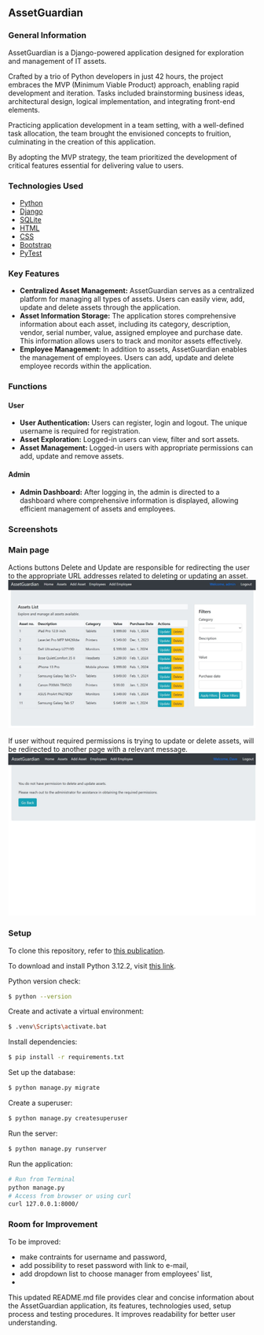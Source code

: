 ## AssetGuardian

### General Information
AssetGuardian is a Django-powered application designed for exploration and management of IT assets.

Crafted by a trio of Python developers in just 42 hours, the project embraces the MVP (Minimum Viable Product) approach, enabling rapid development and iteration. Tasks included brainstorming business ideas, architectural design, logical implementation, and integrating front-end elements.

Practicing application development in a team setting, with a well-defined task allocation, the team brought the envisioned concepts to fruition, culminating in the creation of this application.

By adopting the MVP strategy, the team prioritized the development of critical features essential for delivering value to users.

### Technologies Used
- [Python](https://www.python.org/)
- [Django](https://www.djangoproject.com/)
- [SQLite](https://www.sqlite.org/)
- [HTML](https://en.wikipedia.org/wiki/HTML)
- [CSS](https://en.wikipedia.org/wiki/CSS)
- [Bootstrap](https://getbootstrap.com/)
- [PyTest](https://pypi.org/project/pytest/)

### Key Features
- **Centralized Asset Management:** AssetGuardian serves as a centralized platform for managing all types of assets. Users can easily view, add, update and delete assets through the application.
- **Asset Information Storage:** The application stores comprehensive information about each asset, including its category, description, vendor, serial number, value, assigned employee and purchase date. This information allows users to track and monitor assets effectively.
- **Employee Management:** In addition to assets, AssetGuardian enables the management of employees. Users can add, update and delete employee records within the application.

### Functions

#### User
- **User Authentication:** Users can register, login and logout. The unique username is required for registration.
- **Asset Exploration:** Logged-in users can view, filter and sort assets.
- **Asset Management:** Logged-in users with appropriate permissions can add, update and remove assets.

#### Admin
- **Admin Dashboard:** After logging in, the admin is directed to a dashboard where comprehensive information is displayed, allowing efficient management of assets and employees.

### Screenshots

### Main page
Actions buttons Delete and Update are responsible for redirecting the user to the appropriate URL addresses related to deleting or updating an asset.
![Example screenshot](./img/screen1.jpg)

If user without required permissions is trying to update or delete assets, will be redirected to another page with a relevant message.
![Example screenshot](./img/screen2.jpg)


### Setup
To clone this repository, refer to [this publication](https://docs.github.com/en/repositories/creating-and-managing-repositories/cloning-a-repository).

To download and install Python 3.12.2, visit [this link](https://www.python.org/).

Python version check:
```bash
$ python --version
```

Create and activate a virtual environment:

```bash
$ .venv\Scripts\activate.bat
```

Install dependencies:

```bash
$ pip install -r requirements.txt
```
Set up the database:

```bash
$ python manage.py migrate
```
Create a superuser:

```bash
$ python manage.py createsuperuser
```

Run the server:

```bash
$ python manage.py runserver
```

Run the application:

```bash
# Run from Terminal
python manage.py
# Access from browser or using curl
curl 127.0.0.1:8000/


```

### Room for Improvement

To be improved:
- make contraints for username and password,
- add possibility to reset password with link to e-mail,
- add dropdown list to choose manager from employees' list,
- 



This updated README.md file provides clear and concise information about the AssetGuardian application, its features, technologies used, setup process and testing procedures. It improves readability for better user understanding.
